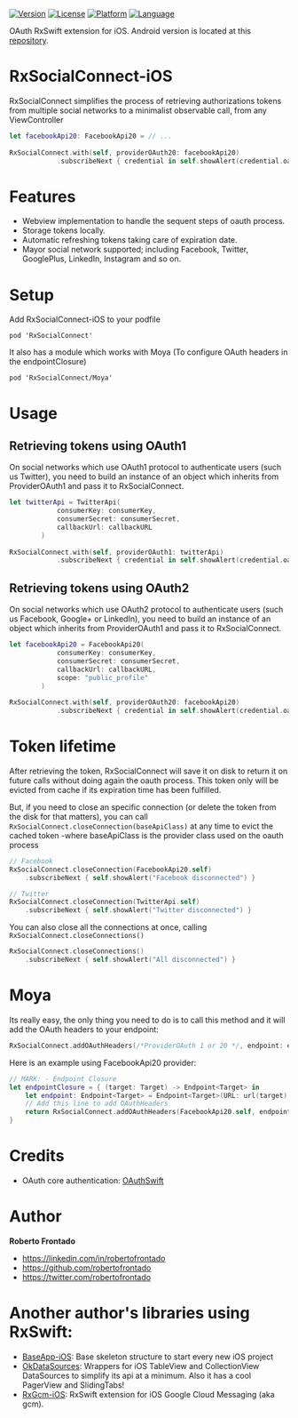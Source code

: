 [![Version](https://img.shields.io/cocoapods/v/RxSocialConnect.svg?style=flat)](http://cocoapods.org/pods/RxSocialConnect)
[![License](https://img.shields.io/cocoapods/l/RxSocialConnect.svg?style=flat)](http://cocoapods.org/pods/RxSocialConnect)
[![Platform](https://img.shields.io/cocoapods/p/RxSocialConnect.svg?style=flat)](http://cocoapods.org/pods/RxSocialConnect)
[![Language](https://img.shields.io/badge/language-swift-orange.svg?style=flat)](https://developer.apple.com/swift)

OAuth RxSwift extension for iOS. Android version is located at this [repository](https://github.com/FuckBoilerplate/RxSocialConnect-Android).

# RxSocialConnect-iOS

RxSocialConnect simplifies the process of retrieving authorizations tokens from multiple social networks to a minimalist observable call, from any ViewController

```swift
let facebookApi20: FacebookApi20 = // ...
        
RxSocialConnect.with(self, providerOAuth20: facebookApi20)
            .subscribeNext { credential in self.showAlert(credential.oauth_token) }
```

# Features

 - Webview implementation to handle the sequent steps of oauth process.
 - Storage tokens locally.
 - Automatic refreshing tokens taking care of expiration date.
 - Mayor social network supported; including Facebook, Twitter, GooglePlus, LinkedIn, Instagram and so on.

# Setup

Add RxSocialConnect-iOS to your podfile
```
pod 'RxSocialConnect'
```

It also has a module which works with Moya (To configure OAuth headers in the endpointClosure)
```
pod 'RxSocialConnect/Moya'
```

# Usage

## Retrieving tokens using OAuth1

On social networks which use OAuth1 protocol to authenticate users (such us Twitter), you need to build an instance of an object which inherits from ProviderOAuth1 and pass it to RxSocialConnect.

```swift
let twitterApi = TwitterApi(
            consumerKey: consumerKey,
            consumerSecret: consumerSecret,
            callbackUrl: callbackURL
        )
        
RxSocialConnect.with(self, providerOAuth1: twitterApi)
            .subscribeNext { credential in self.showAlert(credential.oauth_token) }
```


## Retrieving tokens using OAuth2

On social networks which use OAuth2 protocol to authenticate users (such us Facebook, Google+ or LinkedIn), you need to build an instance of an object which inherits from ProviderOAuth1 and pass it to RxSocialConnect.

```swift
let facebookApi20 = FacebookApi20(
            consumerKey: consumerKey,
            consumerSecret: consumerSecret,
            callbackUrl: callbackURL,
            scope: "public_profile"
        )
        
RxSocialConnect.with(self, providerOAuth20: facebookApi20)
            .subscribeNext { credential in self.showAlert(credential.oauth_token) }
```

# Token lifetime

After retrieving the token, RxSocialConnect will save it on disk to return it on future calls without doing again the oauth process. This token only will be evicted from cache if its expiration time has been fulfilled.

But, if you need to close an specific connection (or delete the token from the disk for that matters), you can call `RxSocialConnect.closeConnection(baseApiClass)` at any time to evict the cached token -where baseApiClass is the provider class used on the oauth process

```swift
// Facebook
RxSocialConnect.closeConnection(FacebookApi20.self)
	.subscribeNext { self.showAlert("Facebook disconnected") }
```

```swift
// Twitter
RxSocialConnect.closeConnection(TwitterApi.self)
	.subscribeNext { self.showAlert("Twitter disconnected") }
```
You can also close all the connections at once, calling `RxSocialConnect.closeConnections()`

```swift
RxSocialConnect.closeConnections()
	.subscribeNext { self.showAlert("All disconnected") }
```

# Moya

Its really easy, the only thing you need to do is to call this method and it will add the OAuth headers to your endpoint:

```swift
RxSocialConnect.addOAuthHeaders(/*ProviderOAuth 1 or 20 */, endpoint: endpoint)
```

Here is an example using FacebookApi20 provider:

```swift
// MARK: - Endpoint Closure
let endpointClosure = { (target: Target) -> Endpoint<Target> in
    let endpoint: Endpoint<Target> = Endpoint<Target>(URL: url(target), sampleResponseClosure: {.NetworkResponse(200, target.sampleData)}, method: target.method, parameters: target.parameters, parameterEncoding: target.parameterEncoding)
    // Add this line to add OAuthHeaders
    return RxSocialConnect.addOAuthHeaders(FacebookApi20.self, endpoint: endpoint)
}
```

# Credits

 - OAuth core authentication: [OAuthSwift](https://github.com/OAuthSwift/OAuthSwift)

# Author

**Roberto Frontado**

 - https://linkedin.com/in/robertofrontado
 - https://github.com/robertofrontado
 - https://twitter.com/robertofrontado

# Another author's libraries using RxSwift:

 - [BaseApp-iOS](https://github.com/FuckBoilerplate/base_app_ios): Base skeleton structure to start every new iOS project
 - [OkDataSources](https://github.com/FuckBoilerplate/OkDataSources): Wrappers for iOS TableView and CollectionView DataSources to simplify its api at a minimum. Also it has a cool PagerView and SlidingTabs!
 - [RxGcm-iOS](https://github.com/FuckBoilerplate/RxGcm-iOS): RxSwift extension for iOS Google Cloud Messaging (aka gcm).
